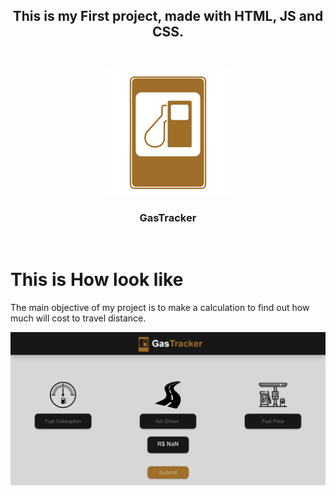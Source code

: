  <h2 align="center" dir="auto">
This is my First project, made with HTML, JS and CSS.</h2>
<br>
<p align="center" dir="auto">
<img src="https://raw.githubusercontent.com/BrunoMozer05/GasTracker/main/GasTracker/img/icon.png">
</p>
<h3 align="center" tabindex="-1" dir="auto"></a>GasTracker</h3>  
 <br>



 <h1>This is How look like</h1>
  <p>The main objective of my project is to make a calculation to find out how much will cost to travel distance.</p>
<img src="https://raw.githubusercontent.com/brunomozer05/GasTracker/main/GasTracker/img/gastracker.png">
  

